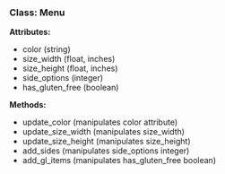 ### Class: Menu

**Attributes:**
- color (string)
- size_width (float, inches)
- size_height (float, inches)
- side_options (integer)
- has_gluten_free (boolean)


**Methods:**
 - update_color (manipulates color attribute)
 - update_size_width (manipulates size_width)
 - update_size_height (manipulates size_height)
 - add_sides (manipulates side_options integer)
 - add_gl_items (manipulates has_gluten_free boolean)
